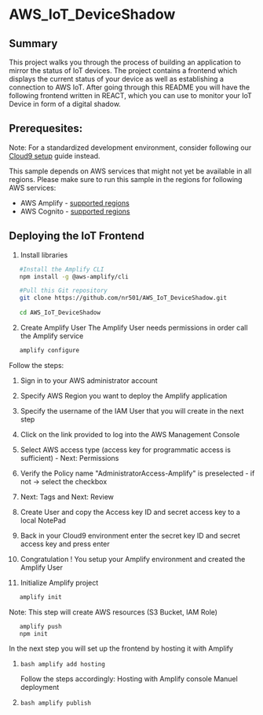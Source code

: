 # AWS_IoT_DeviceShadow

## Summary

This project walks you through the process of building an application to mirror the status of IoT devices. The project contains a frontend which displays the current status of your device as well as establishing a connection to AWS IoT. After going through this README you will have the following frontend written in REACT, which you can use to monitor your IoT Device in form of a digital shadow.


## Prerequesites:

Note: For a standardized development environment, consider following our [Cloud9 setup](https://docs.aws.amazon.com/cloud9/latest/user-guide/setting-up.html) guide instead.


This sample depends on AWS services that might not yet be available in all regions. Please make sure to run this sample in the regions for following AWS services:
  - AWS Amplify - [supported regions](https://docs.aws.amazon.com/general/latest/gr/amplify.html)
  - AWS Cognito - [supported regions](https://docs.aws.amazon.com/general/latest/gr/amplify.html)

## Deploying the IoT Frontend 

1. Install libraries
  
  ```bash
     #Install the Amplify CLI 
     npm install -g @aws-amplify/cli
  ```

  ```bash
     #Pull this Git repository
     git clone https://github.com/nr501/AWS_IoT_DeviceShadow.git
     
     cd AWS_IoT_DeviceShadow
  ```

2. Create Amplify User
  The Amplify User needs permissions in order call the Amplify service
  ```bash
     amplify configure
  ```
  Follow the steps:
  1. Sign in to your AWS administrator account
  2. Specify AWS Region you want to deploy the Amplify application
  3. Specify the username of the IAM User that you will create in the next step 
  4. Click on the link provided to log into the AWS Management Console
  5. Select AWS access type (access key for programmatic access is sufficient) - Next: Permissions
  6. Verify the Policy name "AdministratorAccess-Amplify" is preselected - if not -> select the checkbox 
  7. Next: Tags and Next: Review
  8. Create User and copy the Access key ID and secret access key to a local NotePad
  9. Back in your Cloud9 environment enter the secret key ID and secret access key and press enter 
  10. Congratulation ! You setup your Amplify environment and created the Amplify User 
  
3. Initialize Amplify project 
  
  ```bash
     amplify init
  ```
  Note: This step will create AWS resources (S3 Bucket, IAM Role) 
  

  ```bash
     amplify push
     npm init
  ```
  
  In the next step you will set up the frontend by hosting it with Amplify 
  
  1. ```bash amplify add hosting``` 

     Follow the steps accordingly: 
     Hosting with Amplify console 
     Manuel deployment
     
     
  2. ```bash amplify publish```



  
